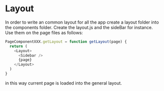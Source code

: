 # Layout 
In order to write an common layout for all the app create a layout folder into the components folder.
Create the layout.js and the sideBar for instance.
Use them on the page files as follows:

```javascript
PageComponentXXX.getLayout = function getLayout(page) {
  return (
    <Layout>
      <Sidebar />
      {page}
    </Layout>
  )
}
```
in this way current page is loaded into the general layout.
